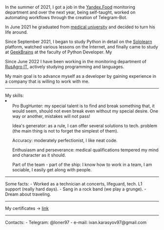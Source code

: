 In the summer of 2021, I got a job in the <a href='https://eda.yandex.ru/'>Yandex.Food</a> monitoring department and over the next year, being self-taught, worked on automating workflows through the creation of Telegram-Bot.

In June 2021 he graduated from <a href='https://sgmu.ru/'>medical university</a> and decided to turn his life around.

Since September 2021, I began to study Python in detail on the <a href='https://www.sololearn.com/'>Sololearn</a> platform, watched various lessons on the Internet, and finally came to study at <a href='https://gb.ru/'>GeekBrains</a> at the faculty of Python Developer. My 

Since June 2022 I have been working in the monitoring department of <a href='https://www.rusagrogroup.ru/ru/'>RusAgro IT</a>, actively studying programming and languages.

My main goal is to advance myself as a developer by gaining experience in a company that is willing to work with me.
<hr/>
My skills:
<li>
<ul>Pro BugHunter: my special talent is to find and break something that, it would seem, should not even break even without my special desire. One way or another, mistakes will not pass!</ul>
<ul>Idea's generator: as a rule, I can offer several solutions to tech. problem (the main thing is not to forget the simplest of them).</ul>
<ul>Accuracy: moderately perfectionist, I like neat code.</ul>
<ul>Enthusiasm and perseverance: medical qualifications tempered my mind and character as it should.</ul>
<ul>Part of the team - part of the ship: I know how to work in a team, I am sociable, I easily get along with people.</ul>
</li>
<hr/>
Some facts:
- Worked as a technician at concerts, lifeguard, tech. L1 support (really hard days).
- Sang in a rock band (we play a grunge).
- Dream about traveling.
<hr/>
My certificates -> <a href='https://disk.yandex.ru/d/gHCuL4aTA2LTrg'>link</a>
<hr/>
Contacts:
- Telegram: @loner97
- e-mail: ivan.karasyov97@gmail.com
